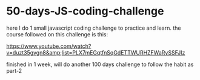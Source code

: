 # 50-days-JS-coding-challenge
here I do 1 small javascript coding challenge to practice and learn. the course followed on this challenge is this:      

https://www.youtube.com/watch?v=duzt35gvgn8&amp;list=PLX7mEGqtfnSqGdETTWURHZFWaRySSFJIz


finished in 1 week, will do another 100 days challenge to follow the habit as part-2
